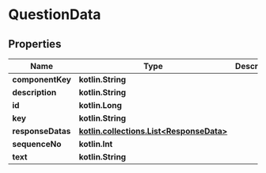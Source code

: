
# QuestionData

## Properties
| Name | Type | Description | Notes |
| ------------ | ------------- | ------------- | ------------- |
| **componentKey** | **kotlin.String** |  |  [optional] |
| **description** | **kotlin.String** |  |  [optional] |
| **id** | **kotlin.Long** |  |  [optional] |
| **key** | **kotlin.String** |  |  [optional] |
| **responseDatas** | [**kotlin.collections.List&lt;ResponseData&gt;**](ResponseData.md) |  |  [optional] |
| **sequenceNo** | **kotlin.Int** |  |  [optional] |
| **text** | **kotlin.String** |  |  [optional] |




